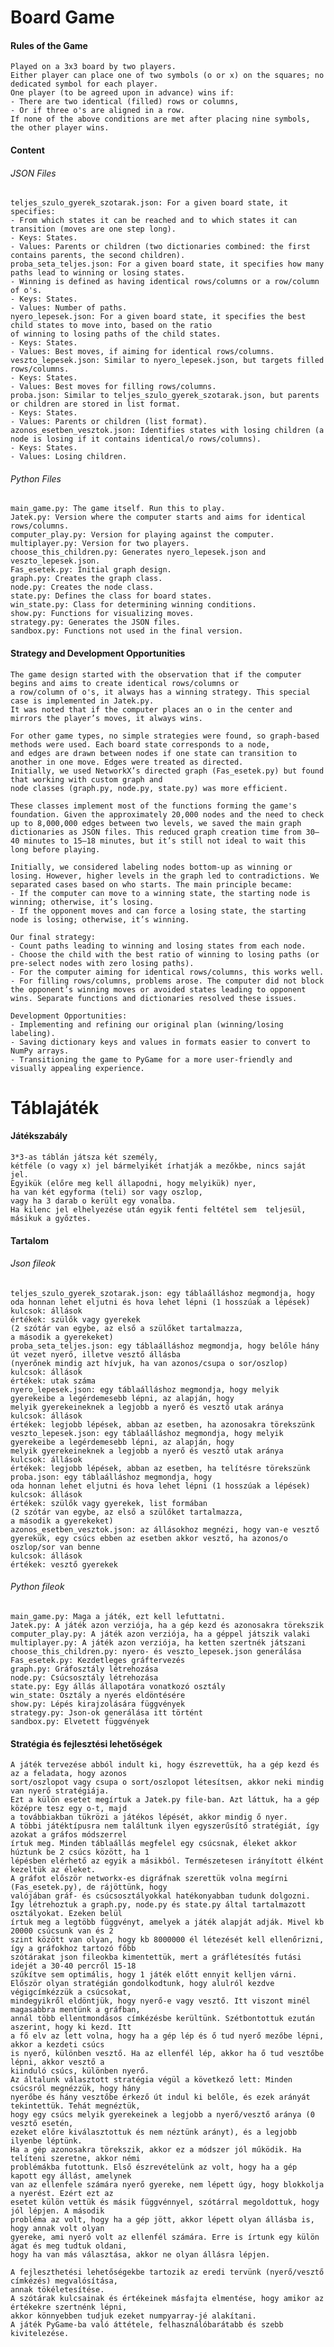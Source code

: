 # Board Game
#### Rules of the Game
    Played on a 3x3 board by two players.
    Either player can place one of two symbols (o or x) on the squares; no dedicated symbol for each player.
    One player (to be agreed upon in advance) wins if:
    - There are two identical (filled) rows or columns,
    - Or if three o's are aligned in a row.
    If none of the above conditions are met after placing nine symbols, the other player wins.

#### Content
###### JSON Files
    teljes_szulo_gyerek_szotarak.json: For a given board state, it specifies:
    - From which states it can be reached and to which states it can transition (moves are one step long).
    - Keys: States.
    - Values: Parents or children (two dictionaries combined: the first contains parents, the second children).
    proba_seta_teljes.json: For a given board state, it specifies how many paths lead to winning or losing states.
    - Winning is defined as having identical rows/columns or a row/column of o's.
    - Keys: States.
    - Values: Number of paths.
    nyero_lepesek.json: For a given board state, it specifies the best child states to move into, based on the ratio 
    of winning to losing paths of the child states.
    - Keys: States.
    - Values: Best moves, if aiming for identical rows/columns.
    veszto_lepesek.json: Similar to nyero_lepesek.json, but targets filled rows/columns.
    - Keys: States.
    - Values: Best moves for filling rows/columns.
    proba.json: Similar to teljes_szulo_gyerek_szotarak.json, but parents or children are stored in list format.
    - Keys: States.
    - Values: Parents or children (list format).
    azonos_esetben_vesztok.json: Identifies states with losing children (a node is losing if it contains identical/o rows/columns).
    - Keys: States.
    - Values: Losing children.

###### Python Files
    main_game.py: The game itself. Run this to play.
    Jatek.py: Version where the computer starts and aims for identical rows/columns.
    computer_play.py: Version for playing against the computer.
    multiplayer.py: Version for two players.
    choose_this_children.py: Generates nyero_lepesek.json and veszto_lepesek.json.
    Fas_esetek.py: Initial graph design.
    graph.py: Creates the graph class.
    node.py: Creates the node class.
    state.py: Defines the class for board states.
    win_state.py: Class for determining winning conditions.
    show.py: Functions for visualizing moves.
    strategy.py: Generates the JSON files.
    sandbox.py: Functions not used in the final version.

#### Strategy and Development Opportunities
    The game design started with the observation that if the computer begins and aims to create identical rows/columns or 
    a row/column of o's, it always has a winning strategy. This special case is implemented in Jatek.py. 
    It was noted that if the computer places an o in the center and mirrors the player’s moves, it always wins.

    For other game types, no simple strategies were found, so graph-based methods were used. Each board state corresponds to a node,
    and edges are drawn between nodes if one state can transition to another in one move. Edges were treated as directed. 
    Initially, we used NetworkX’s directed graph (Fas_esetek.py) but found that working with custom graph and 
    node classes (graph.py, node.py, state.py) was more efficient.

    These classes implement most of the functions forming the game's foundation. Given the approximately 20,000 nodes and the need to check up to 8,000,000 edges between two levels, we saved the main graph dictionaries as JSON files. This reduced graph creation time from 30–40 minutes to 15–18 minutes, but it’s still not ideal to wait this long before playing.

    Initially, we considered labeling nodes bottom-up as winning or losing. However, higher levels in the graph led to contradictions. We separated cases based on who starts. The main principle became:
    - If the computer can move to a winning state, the starting node is winning; otherwise, it’s losing.
    - If the opponent moves and can force a losing state, the starting node is losing; otherwise, it’s winning.

    Our final strategy:
    - Count paths leading to winning and losing states from each node.
    - Choose the child with the best ratio of winning to losing paths (or pre-select nodes with zero losing paths).
    - For the computer aiming for identical rows/columns, this works well.
    - For filling rows/columns, problems arose. The computer did not block the opponent’s winning moves or avoided states leading to opponent wins. Separate functions and dictionaries resolved these issues.

    Development Opportunities:
    - Implementing and refining our original plan (winning/losing labeling).
    - Saving dictionary keys and values in formats easier to convert to NumPy arrays.
    - Transitioning the game to PyGame for a more user-friendly and visually appealing experience.


# Táblajáték
#### Játékszabály
    3*3-as táblán játsza két személy, 
    kétféle (o vagy x) jel bármelyikét írhatják a mezőkbe, nincs saját jel.
    Egyikük (előre meg kell állapodni, hogy melyikük) nyer,
    ha van két egyforma (teli) sor vagy oszlop,
    vagy ha 3 darab o került egy vonalba. 
    Ha kilenc jel elhelyezése után egyik fenti feltétel sem  teljesül,
    másikuk a győztes.

#### Tartalom
###### Json fileok
    teljes_szulo_gyerek_szotarak.json: egy táblaálláshoz megmondja, hogy 
    oda honnan lehet eljutni és hova lehet lépni (1 hosszúak a lépések)
    kulcsok: állások
    értékek: szülők vagy gyerekek
    (2 szótár van egybe, az első a szülőket tartalmazza,
    a második a gyerekeket)
    proba_seta_teljes.json: egy táblaálláshoz megmondja, hogy belőle hány
    út vezet nyerő, illetve vesztő állásba 
    (nyerőnek mindig azt hívjuk, ha van azonos/csupa o sor/oszlop)
    kulcsok: állások
    értékek: utak száma
    nyero_lepesek.json: egy táblaálláshoz megmondja, hogy melyik 
    gyerekeibe a legérdemesebb lépni, az alapján, hogy 
    melyik gyerekeineknek a legjobb a nyerő és vesztő utak aránya
    kulcsok: állások
    értékek: legjobb lépések, abban az esetben, ha azonosakra törekszünk
    veszto_lepesek.json: egy táblaálláshoz megmondja, hogy melyik 
    gyerekeibe a legérdemesebb lépni, az alapján, hogy 
    melyik gyerekeineknek a legjobb a nyerő és vesztő utak aránya
    kulcsok: állások
    értékek: legjobb lépések, abban az esetben, ha telítésre törekszünk
    proba.json: egy táblaálláshoz megmondja, hogy 
    oda honnan lehet eljutni és hova lehet lépni (1 hosszúak a lépések)
    kulcsok: állások
    értékek: szülők vagy gyerekek, list formában
    (2 szótár van egybe, az első a szülőket tartalmazza,
    a második a gyerekeket)
    azonos_esetben_vesztok.json: az állásokhoz megnézi, hogy van-e vesztő
    gyerekük, egy csúcs ebben az esetben akkor vesztő, ha azonos/o 
    oszlop/sor van benne
    kulcsok: állások
    értékek: vesztő gyerekek
###### Python fileok
    main_game.py: Maga a játék, ezt kell lefuttatni.
    Jatek.py: A játék azon verziója, ha a gép kezd és azonosakra törekszik
    computer_play.py: A játék azon verziója, ha a géppel játszik valaki
    multiplayer.py: A játék azon verziója, ha ketten szertnék játszani
    choose_this_children.py: nyero- és veszto_lepesek.json generálása
    Fas_esetek.py: Kezdetleges gráftervezés
    graph.py: Gráfosztály létrehozása
    node.py: Csúcsosztály létrehozása
    state.py: Egy állás állapotára vonatkozó osztály
    win_state: Osztály a nyerés eldöntésére
    show.py: Lépés kirajzolására függvények
    strategy.py: Json-ok generálása itt történt
    sandbox.py: Elvetett függvények


#### Stratégia és fejlesztési lehetőségek

    A játék tervezése abból indult ki, hogy észrevettük, ha a gép kezd és az a feladata, hogy azonos
    sort/oszlopot vagy csupa o sort/oszlopot létesítsen, akkor neki mindig van nyerő stratégiája.
    Ezt a külön esetet megírtuk a Jatek.py file-ban. Azt láttuk, ha a gép középre tesz egy o-t, majd 
    a továbbiakban tükrözi a játékos lépését, akkor mindig ő nyer.
    A többi játéktípusra nem találtunk ilyen egyszerűsítő stratégiát, így azokat a gráfos módszerrel
    írtuk meg. Minden táblaállás megfelel egy csúcsnak, éleket akkor húztunk be 2 csúcs között, ha 1
    lépésben elérhető az egyik a másikból. Természetesen irányított élként kezeltük az éleket. 
    A gráfot először networkx-es digráfnak szerettük volna megírni (Fas_esetek.py), de rájöttünk, hogy
    valójában gráf- és csúcsosztályokkal hatékonyabban tudunk dolgozni.
    Így létrehoztuk a graph.py, node.py és state.py által tartalmazott osztályokat. Ezeken belül
    írtuk meg a legtöbb függvényt, amelyek a játék alapját adják. Mivel kb 20000 csúcsunk van és 2 
    szint között van olyan, hogy kb 8000000 él létezését kell ellenőrizni, így a gráfokhoz tartozó főbb 
    szótárakat json fileokba kimentettük, mert a gráflétesítés futási idejét a 30-40 percről 15-18
    szűkítve sem optimális, hogy 1 játék előtt ennyit kelljen várni.
    Először olyan stratégián gondolkodtunk, hogy alulról kezdve végigcímkézzük a csúcsokat,
    mindegyikről eldöntjük, hogy nyerő-e vagy vesztő. Itt viszont minél magasabbra mentünk a gráfban,
    annál több ellentmondásos címkézésbe kerültünk. Szétbontottuk ezután aszerint, hogy ki kezd. Itt 
    a fő elv az lett volna, hogy ha a gép lép és ő tud nyerő mezőbe lépni, akkor a kezdeti csúcs 
    is nyerő, különben vesztő. Ha az ellenfél lép, akkor ha ő tud vesztőbe lépni, akkor vesztő a 
    kiinduló csúcs, különben nyerő.
    Az általunk választott stratégia végül a következő lett: Minden csúcsról megnézzük, hogy hány
    nyerőbe és hány vesztőbe érkező út indul ki belőle, és ezek arányát tekintettük. Tehát megnéztük,
    hogy egy csúcs melyik gyerekeinek a legjobb a nyerő/vesztő aránya (0 vesztő esetén,
    ezeket előre kiválasztottuk és nem néztünk arányt), és a legjobb ilyenbe léptünk.
    Ha a gép azonosakra törekszik, akkor ez a módszer jól működik. Ha telíteni szeretne, akkor némi
    problémákba futottunk. Első észrevételünk az volt, hogy ha a gép kapott egy állást, amelynek
    van az ellenfele számára nyerő gyereke, nem lépett úgy, hogy blokkolja a nyerést. Ezért ezt az
    esetet külön vettük és másik függvénnyel, szótárral megoldottuk, hogy jól lépjen. A második 
    probléma az volt, hogy ha a gép jött, akkor lépett olyan állásba is, hogy annak volt olyan 
    gyereke, ami nyerő volt az ellenfél számára. Erre is írtunk egy külön ágat és meg tudtuk oldani,
    hogy ha van más választása, akkor ne olyan állásra lépjen.
    
    A fejleszthetési lehetőségekbe tartozik az eredi tervünk (nyerő/vesztő címkézés) megvalósítása, 
    annak tökéletesítése.
    A szótárak kulcsainak és értékeinek másfajta elmentése, hogy amikor az értékekre szertnénk lépni,
    akkor könnyebben tudjuk ezeket numpyarray-jé alakítani.
    A játék PyGame-ba való áttétele, felhasználóbarátabb és szebb kivitelezése.
    

